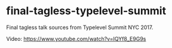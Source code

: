 # final-tagless-typelevel-summit
Final tagless talk sources from Typelevel Summit NYC 2017.

Video: https://www.youtube.com/watch?v=IQYf8_E9G9s
